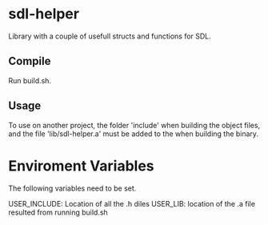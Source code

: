 # sdl-helper


Library with a couple of usefull structs and functions for SDL.

## Compile

Run build.sh.

## Usage

To use on another project, the folder 'include' when building the object files, and the file 'lib/sdl-helper.a' must be added to the when building the binary.

# Enviroment Variables

The following variables need to be set.

USER_INCLUDE: Location of all the .h diles
USER_LIB: location of the .a file resulted from running build.sh

